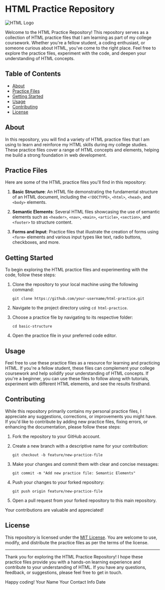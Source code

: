 # HTML Practice Repository

![HTML Logo](https://example.com/html-logo.png)

Welcome to the HTML Practice Repository! This repository serves as a collection of HTML practice files that I am learning as part of my college coursework. Whether you're a fellow student, a coding enthusiast, or someone curious about HTML, you've come to the right place. Feel free to explore the practice files, experiment with the code, and deepen your understanding of HTML concepts.

## Table of Contents

- [About](#about)
- [Practice Files](#practice-files)
- [Getting Started](#getting-started)
- [Usage](#usage)
- [Contributing](#contributing)
- [License](#license)

## About

In this repository, you will find a variety of HTML practice files that I am using to learn and reinforce my HTML skills during my college studies. These practice files cover a range of HTML concepts and elements, helping me build a strong foundation in web development.

## Practice Files

Here are some of the HTML practice files you'll find in this repository:

1. **Basic Structure**: An HTML file demonstrating the fundamental structure of an HTML document, including the `<!DOCTYPE>`, `<html>`, `<head>`, and `<body>` elements.

2. **Semantic Elements**: Several HTML files showcasing the use of semantic elements such as `<header>`, `<nav>`, `<main>`, `<article>`, `<section>`, and `<footer>` to structure content.

3. **Forms and Input**: Practice files that illustrate the creation of forms using `<form>` elements and various input types like text, radio buttons, checkboxes, and more.

## Getting Started

To begin exploring the HTML practice files and experimenting with the code, follow these steps:

1. Clone the repository to your local machine using the following command:
   ```
   git clone https://github.com/your-username/html-practice.git
   ```

2. Navigate to the project directory using `cd html-practice`.

3. Choose a practice file by navigating to its respective folder:
   ```
   cd basic-structure
   ```

4. Open the practice file in your preferred code editor.

## Usage

Feel free to use these practice files as a resource for learning and practicing HTML. If you're a fellow student, these files can complement your college coursework and help solidify your understanding of HTML concepts. If you're a beginner, you can use these files to follow along with tutorials, experiment with different HTML elements, and see the results firsthand.

## Contributing

While this repository primarily contains my personal practice files, I appreciate any suggestions, corrections, or improvements you might have. If you'd like to contribute by adding new practice files, fixing errors, or enhancing the documentation, please follow these steps:

1. Fork the repository to your GitHub account.

2. Create a new branch with a descriptive name for your contribution:
   ```
   git checkout -b feature/new-practice-file
   ```

3. Make your changes and commit them with clear and concise messages:
   ```
   git commit -m "Add new practice file: Semantic Elements"
   ```

4. Push your changes to your forked repository:
   ```
   git push origin feature/new-practice-file
   ```

5. Open a pull request from your forked repository to this main repository.

Your contributions are valuable and appreciated!

## License

This repository is licensed under the [MIT License](LICENSE). You are welcome to use, modify, and distribute the practice files as per the terms of the license.

---

Thank you for exploring the HTML Practice Repository! I hope these practice files provide you with a hands-on learning experience and contribute to your understanding of HTML. If you have any questions, feedback, or suggestions, please feel free to get in touch.

Happy coding!
Your Name
Your Contact Info
Date
